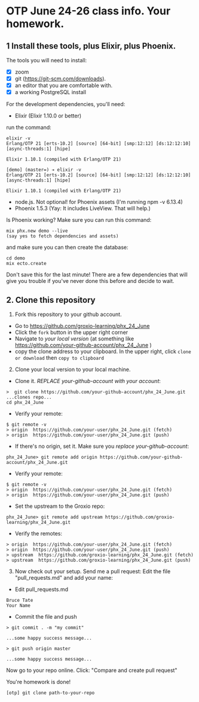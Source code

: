 # OTP June 24-26 class info. Your homework. 

## 1 Install these tools, plus Elixir, plus Phoenix. 

The tools you will need to install: 

* [x] zoom 
* [x] git (https://git-scm.com/downloads). 
* [x] an editor that you are comfortable with. 
* [x] a working PostgreSQL install

For the development dependencies, you'll need: 

- Elixir (Elixir 1.10.0 or better)

run the command: 

```
elixir -v
Erlang/OTP 21 [erts-10.2] [source] [64-bit] [smp:12:12] [ds:12:12:10] [async-threads:1] [hipe]

Elixir 1.10.1 (compiled with Erlang/OTP 21)
```

```
[demo] (master=) ➔ elixir -v
Erlang/OTP 21 [erts-10.2] [source] [64-bit] [smp:12:12] [ds:12:12:10] [async-threads:1] [hipe]

Elixir 1.10.1 (compiled with Erlang/OTP 21)
```

- node.js. Not optional! for Phoenix assets (I'm running npm -v 6.13.4)
- Phoenix 1.5.3 (Yay: It includes LiveView. That will help.)


Is Phoenix working? Make sure you can run this command: 

```
mix phx.new demo --live
(say yes to fetch dependencies and assets)
```


and make sure you can then create the database: 

```
cd demo
mix ecto.create
```

Don't save this for the last minute! There are a few dependencies that will give you trouble if you've never done this before and decide to wait. 


## 2. Clone this repository

1. Fork this repository to your github account. 

- Go to https://github.com/groxio-learning/phx_24_June
- Click the `fork` button in the upper right corner
- Navigate to *your local version* (at something like https://github.com/your-github-account/phx_24_June )
- copy the clone address to your clipboard. In the upper right, click `clone or download` then `copy to clipboard`

2. Clone your local version to your local machine. 

- Clone it. *REPLACE your-github-account with your account*:  

```
>  git clone https://github.com/your-github-account/phx_24_June.git
...clones repo...
cd phx_24_June
```

- Verify your remote: 

```
$ git remote -v
> origin  https://github.com/your-user/phx_24_June.git (fetch)
> origin  https://github.com/your-user/phx_24_June.git (push)
```


- If there's no origin, set it. Make sure you *replace your-github-account*:

```
phx_24_June> git remote add origin https://github.com/your-github-account/phx_24_June.git
```

- Verify your remote: 

```
$ git remote -v
> origin  https://github.com/your-user/phx_24_June.git (fetch)
> origin  https://github.com/your-user/phx_24_June.git (push)
```

- Set the upstream to the Groxio repo:

```
phx_24_June> git remote add upstream https://github.com/groxio-learning/phx_24_June.git
```

- Verify the remotes: 

```
> origin  https://github.com/your-user/phx_24_June.git (fetch)
> origin  https://github.com/your-user/phx_24_June.git (push)
> upstream  https://github.com/groxio-learning/phx_24_June.git (fetch)
> upstream  https://github.com/groxio-learning/phx_24_June.git (push)
```

3. Now check out your setup. Send me a pull request: Edit the file "pull_requests.md" and add your name: 

- Edit pull_requests.md

```
Bruce Tate
Your Name
```

- Commit the file and push

```
> git commit . -m "my commit"

...some happy success message...

> git push origin master

...some happy success message...
```

Now go to your repo online. Click: "Compare and create pull request" 

You're homework is done!

```
[otp] git clone path-to-your-repo
